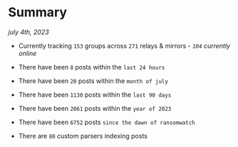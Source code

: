 
# Summary
_july 4th, 2023_

- Currently tracking `153` groups across `271` relays & mirrors - _`104` currently online_

- There have been `8` posts within the `last 24 hours`

- There have been `20` posts within the `month of july`

- There have been `1130` posts within the `last 90 days`

- There have been `2061` posts within the `year of 2023`

- There have been `6752` posts `since the dawn of ransomwatch`

- There are `80` custom parsers indexing posts
